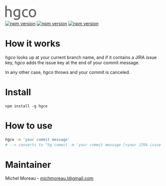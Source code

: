 <br>
<img src='https://raw.githubusercontent.com/MichelML/hgco/master/hgco.png' width='100'>
<br>
<a href="https://github.com/MichelML/hgco"><img src="https://badge.fury.io/js/hgco.svg" alt="npm version" height="18"></a>
<a href="https://github.com/MichelML/hgco"><img src="https://img.shields.io/npm/dt/hgco.svg" alt="npm version" height="18"></a>
<a href="https://github.com/MichelML/hgco"><img src="https://david-dm.org/MichelML/hgco.svg" alt="npm version" height="18"></a>


# How it works  
_hgco_ looks up at your current branch name, and if it contains a JIRA issue key, _hgco_ adds the issue key at the end of your commit message.  
  
In any other case, _hgco_ throws and your commit is canceled.  
  
# Install  
```  
npm install -g hgco  
```  

# How to use  
```bash
hgco -m 'your commit message' 
# --> converts to "hg commit -m 'your commit message [<your JIRA issue key>]'"
``` 

# Maintainer  
Michel Moreau - [michmoreau.l@gmail.com](mailto:michmoreau.l@gmail.com?Subject=hgco%20Project) 

